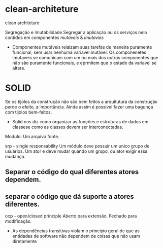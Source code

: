 # clean-architeture
clean architeture

Segregação e Imutabilidade
Segregar a aplicação ou os serviços nela contidos em componentes *mutáveis* & *imutavies*

- Componentes mutáveis relaizam suas tarefas de maneira puramente funcional, sem usar nenhuma variavel mutável. Os componenetes imutaveis se comunicam com um ou mais dos outros componentes que não são puramente funcionais, e eprmitem que o estado da variavel se altere.


# SOLID
Se os tijolos da construção não são bem feitos a arquitutura da construção perde o efeito, a importância.
Ainda assim é possível fazer uma bagunça com tijolos bem-feitos.

- Solid nos diz como organizar as funções e estruturas de dados em classese como as classes devem ser interconectadas.

Modulo: Um arquivo fonte.

srp - single responsability
Um módulo deve possuir um unico grupo de usuários. Um ator e deve mudar quando um grupo, ou ator exigir essa mudança. 
## Separar o código do qual diferentes atores dependem.
## separar o código que dá suporte a atores diferentes.

ocp - open/closed principle
Aberto para extensão. Fechado para modificação.
- As dependências transitivas violam o princípio geral de que as entidades de software não dependem de coisas que não usam diretamente

